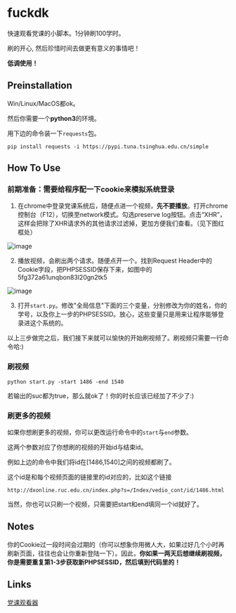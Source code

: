 # fuckdk

快速观看党课的小脚本。1分钟刷100学时。

刷的开心, 然后珍惜时间去做更有意义的事情吧！

**低调使用！**

## Preinstallation

Win/Linux/MacOS都ok。

然后你需要一个**python3**的环境。

用下边的命令装一下```requests```包。

```pip install requests -i https://pypi.tuna.tsinghua.edu.cn/simple```


## How To Use 

### 前期准备：需要给程序配一下cookie来模拟系统登录

1. 在chrome中登录党课系统后，随便点进一个视频，**先不要播放**。打开chrome控制台（F12），切换至network模式。勾选preserve log按钮。点击“XHR”，这样会把除了XHR请求外的其他请求过滤掉，更加方便我们查看。（见下图红框处）

![image](figures/p1.png)

2. 播放视频，会刷出两个请求。随便点开一个。找到Request Header中的Cookie字段，把PHPSESSID保存下来，如图中的5fg372a61unqbon83l20gn2tk5

![image](figures/p2.png)

3. 打开```start.py```。修改"全局信息"下面的三个变量，分别修改为你的姓名，你的学号，以及你上一步的PHPSESSID。放心，这些变量只是用来让程序能够登录进这个系统的。

以上三步做完之后，我们接下来就可以愉快的开始刷视频了。刷视频只需要一行命令哈:)


### 刷视频

```python start.py -start 1486 -end 1540```

若输出的suc都为true，那么就ok了！你的时长应该已经加了不少了:)

### 刷更多的视频

如果你想刷更多的视频，你可以更改运行命令中的```start```与```end```参数。

这两个参数对应了你想刷的视频的开始id与结束id。

例如上边的命令中我们将id在[1486,1540]之间的视频都刷了。

这个id是和每个视频页面的链接里的id对应的，比如这个链接

```http://dxonline.ruc.edu.cn/index.php?s=/Index/vedio_cont/id/1486.html```

当然，你也可以只刷一个视频，只需要把start和end填同一个id就好了。


## Notes

你的Cookie过一段时间会过期的（你可以想象你用微人大，如果过好几个小时再刷新页面，往往也会让你重新登陆一下）。因此，**你如果一两天后想继续刷视频，你是需要重复第1-3步获取新PHPSESSID，然后填到代码里的！**

## Links

[党课观看器](https://github.com/fuckdk)

